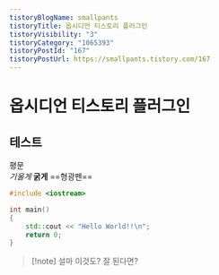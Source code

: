 ```yaml
---
tistoryBlogName: smallpants
tistoryTitle: 옵시디언 티스토리 플러그인
tistoryVisibility: "3"
tistoryCategory: "1065393"
tistoryPostId: "167"
tistoryPostUrl: https://smallpants.tistory.com/167
---
```

# 옵시디언 티스토리 플러그인

## 테스트
평문  
*기울게*
**굵게**
==형광펜==

```C++
#include <iostream>

int main()
{
	std::cout << "Hello World!!\n";
	return 0;
}
```

> [!note] 설마 이것도?
> 잘 된다면?